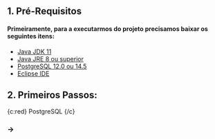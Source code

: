 ## 1. Pré-Requisitos

#### Primeiramente, para a executarmos do projeto precisamos baixar os seguintes itens:
- [Java JDK 11](https://www.oracle.com/br/java/technologies/javase/jdk11-archive-downloads.html "Java JDK")
- [Java JRE 8 ou superior](https://www.oracle.com/br/java/technologies/javase/javase8u211-later-archive-downloads.html)
- [PostgreSQL 12.0 ou 14.5](https://www.enterprisedb.com/downloads/postgres-postgresql-downloads)
- [Eclipse IDE](https://www.eclipse.org/downloads/download.php?file=/oomph/epp/2022-09/R/eclipse-inst-jre-win64.exe)

## 2. Primeiros Passos:
{c:red} PostgreSQL {/c}
### → 
